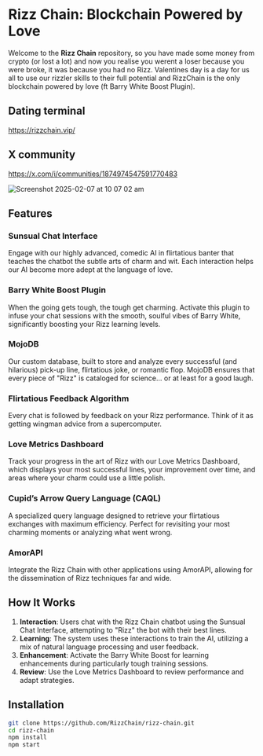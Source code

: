 # Rizz Chain: Blockchain Powered by Love

Welcome to the **Rizz Chain** repository, so you have made some money from crypto (or lost a lot) and now you realise you werent a loser because you were broke, it was because you had no Rizz. Valentines day is a day for us all to use our rizzler skills to their full potential and RizzChain is the only blockchain powered by love (ft Barry White Boost Plugin).

## Dating terminal
https://rizzchain.vip/

## X community 
https://x.com/i/communities/1874974547591770483

![Screenshot 2025-02-07 at 10 07 02 am](https://github.com/user-attachments/assets/b007239a-a186-442c-8ff5-a66a017851f5)

## Features

### Sunsual Chat Interface
Engage with our highly advanced, comedic AI in flirtatious banter that teaches the chatbot the subtle arts of charm and wit. Each interaction helps our AI become more adept at the language of love.

### Barry White Boost Plugin
When the going gets tough, the tough get charming. Activate this plugin to infuse your chat sessions with the smooth, soulful vibes of Barry White, significantly boosting your Rizz learning levels.

### MojoDB
Our custom database, built to store and analyze every successful (and hilarious) pick-up line, flirtatious joke, or romantic flop. MojoDB ensures that every piece of "Rizz" is cataloged for science... or at least for a good laugh.

### Flirtatious Feedback Algorithm
Every chat is followed by feedback on your Rizz performance. Think of it as getting wingman advice from a supercomputer.

### Love Metrics Dashboard
Track your progress in the art of Rizz with our Love Metrics Dashboard, which displays your most successful lines, your improvement over time, and areas where your charm could use a little polish.

### Cupid’s Arrow Query Language (CAQL)
A specialized query language designed to retrieve your flirtatious exchanges with maximum efficiency. Perfect for revisiting your most charming moments or analyzing what went wrong.

### AmorAPI
Integrate the Rizz Chain with other applications using AmorAPI, allowing for the dissemination of Rizz techniques far and wide.

## How It Works

1. **Interaction**: Users chat with the Rizz Chain chatbot using the Sunsual Chat Interface, attempting to "Rizz" the bot with their best lines.
2. **Learning**: The system uses these interactions to train the AI, utilizing a mix of natural language processing and user feedback.
3. **Enhancement**: Activate the Barry White Boost for learning enhancements during particularly tough training sessions.
4. **Review**: Use the Love Metrics Dashboard to review performance and adapt strategies.

## Installation

```bash
git clone https://github.com/RizzChain/rizz-chain.git
cd rizz-chain
npm install
npm start
